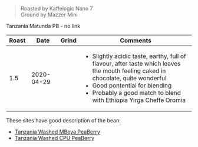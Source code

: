 > Roasted by Kaffelogic Nano 7<br>
> Ground by Mazzer Mini

Tanzania Matunda PB - no link

| Roast | Date       | Grind | Comments |
|-------|------------|-------|----------
| 1.5   | 2020-04-29 |  | <ul><li>Slightly acidic taste, earthy, full of flavour, after taste which leaves the mouth feeling caked in chocolate, quite wonderful</li><li>Good pontential for blending</li><li>Probably a good match to blend with Ethiopia Yirga Cheffe Oromia</li></ul>

These sites have good description of the bean:

* [Tanzania Washed MBeya PeaBerry](https://burmancoffee.com/product/coffee/origin/tanzania/tanzania-mbeya-peaberry/)
* [Tanzania Washed CPU PeaBerry](https://burmancoffee.com/product/coffee/origin/tanzania/tanzania-cpu-pb/)
